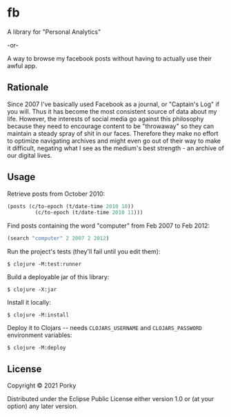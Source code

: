 # fb

A library for "Personal Analytics"

-or-

A way to browse my facebook posts without having to actually use their awful app.

## Rationale

Since 2007 I've basically used Facebook as a journal, or "Captain's Log" if you will.
Thus it has become the most consistent source of data about my life.
However, the interests of social media go against this philosophy because they need to encourage content to be "throwaway" so they can maintain a steady spray of shit in our faces. Therefore they make no effort to optimize navigating archives and might even go out of their way to make it difficult, negating what I see as the medium's best strength - an archive of our digital lives.

## Usage

Retrieve posts from October 2010:

```clojure
(posts (c/to-epoch (t/date-time 2010 10))
         (c/to-epoch (t/date-time 2010 11)))
```

Find posts containing the word "computer" from Feb 2007 to Feb 2012:

```clojure
(search "computer" 2 2007 2 2012)
```

Run the project's tests (they'll fail until you edit them):

    $ clojure -M:test:runner

Build a deployable jar of this library:

    $ clojure -X:jar

Install it locally:

    $ clojure -M:install

Deploy it to Clojars -- needs `CLOJARS_USERNAME` and `CLOJARS_PASSWORD` environment variables:

    $ clojure -M:deploy

## License

Copyright © 2021 Porky

Distributed under the Eclipse Public License either version 1.0 or (at
your option) any later version.

